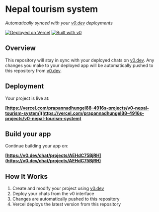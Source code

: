 # Nepal tourism system

*Automatically synced with your [v0.dev](https://v0.dev) deployments*

[![Deployed on Vercel](https://img.shields.io/badge/Deployed%20on-Vercel-black?style=for-the-badge&logo=vercel)](https://vercel.com/prapannadhungel88-4916s-projects/v0-nepal-tourism-system)
[![Built with v0](https://img.shields.io/badge/Built%20with-v0.dev-black?style=for-the-badge)](https://v0.dev/chat/projects/AEHdC75BjRH)

## Overview

This repository will stay in sync with your deployed chats on [v0.dev](https://v0.dev).
Any changes you make to your deployed app will be automatically pushed to this repository from [v0.dev](https://v0.dev).

## Deployment

Your project is live at:

**[https://vercel.com/prapannadhungel88-4916s-projects/v0-nepal-tourism-system](https://vercel.com/prapannadhungel88-4916s-projects/v0-nepal-tourism-system)**

## Build your app

Continue building your app on:

**[https://v0.dev/chat/projects/AEHdC75BjRH](https://v0.dev/chat/projects/AEHdC75BjRH)**

## How It Works

1. Create and modify your project using [v0.dev](https://v0.dev)
2. Deploy your chats from the v0 interface
3. Changes are automatically pushed to this repository
4. Vercel deploys the latest version from this repository
